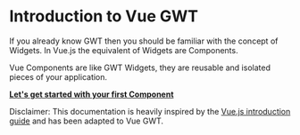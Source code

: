 # Introduction to Vue GWT

If you already know GWT then you should be familiar with the concept of Widgets.
In Vue.js the equivalent of Widgets are Components.

Vue Components are like GWT Widgets, they are reusable and isolated pieces of your application.

**[Let's get started with your first Component](./your-first-component.md)**

Disclaimer: This documentation is heavily inspired by the [Vue.js introduction guide](https://vuejs.org/v2/guide/) and has been adapted to Vue GWT.